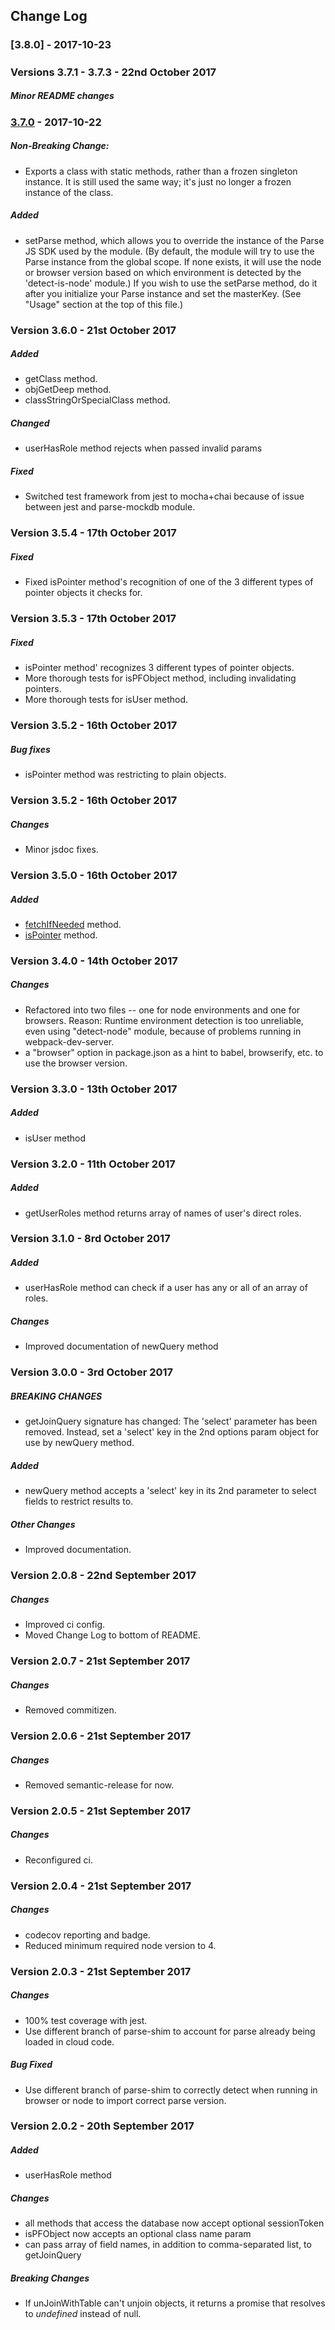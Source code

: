 ## Change Log

### [3.8.0] - 2017-10-23
##### 

### Versions 3.7.1 - 3.7.3 - 22nd October 2017
##### Minor README changes

### [3.7.0](charleskoehl/parsimonious/compare/v3.6.0...v3.7.0) - 2017-10-22
##### Non-Breaking Change:
* Exports a class with static methods, rather than a frozen singleton instance. It is still used the same way; it's just no longer a frozen instance of the class.
##### Added
* setParse method, which allows you to override the instance of the Parse JS SDK used by the module. (By default, the module will try to use the Parse instance from the global scope. If none exists, it will use the node or browser version based on which environment is detected by the 'detect-is-node' module.) If you wish to use the setParse method, do it after you initialize your Parse instance and set the masterKey. (See "Usage" section at the top of this file.)

### Version 3.6.0 - 21st October 2017
##### Added
* getClass method.
* objGetDeep method.
* classStringOrSpecialClass method.
##### Changed
* userHasRole method rejects when passed invalid params
##### Fixed
* Switched test framework from jest to mocha+chai because of issue between jest and parse-mockdb module.

### Version 3.5.4 - 17th October 2017
##### Fixed
* Fixed isPointer method's recognition of one of the 3 different types of pointer objects it checks for.

### Version 3.5.3 - 17th October 2017
##### Fixed
* isPointer method' recognizes 3 different types of pointer objects.
* More thorough tests for isPFObject method, including invalidating pointers.
* More thorough tests for isUser method.

### Version 3.5.2 - 16th October 2017
##### Bug fixes
* isPointer method was restricting to plain objects.

### Version 3.5.2 - 16th October 2017
##### Changes
* Minor jsdoc fixes.

### Version 3.5.0 - 16th October 2017
##### Added
* [fetchIfNeeded](#module_Parsimonious+fetchIfNeeded) method.
* [isPointer](#module_Parsimonious+isPointer) method.

### Version 3.4.0 - 14th October 2017
##### Changes
* Refactored into two files -- one for node environments and one for browsers. Reason: Runtime environment detection is too unreliable, even using "detect-node" module, because of problems running in webpack-dev-server.
* a "browser" option in package.json as a hint to babel, browserify, etc. to use the browser version.

### Version 3.3.0 - 13th October 2017
##### Added
* isUser method

### Version 3.2.0 - 11th October 2017
##### Added
* getUserRoles method returns array of names of user's direct roles.

### Version 3.1.0 - 8rd October 2017
##### Added
* userHasRole method can check if a user has any or all of an array of roles.
##### Changes
* Improved documentation of newQuery method

### Version 3.0.0 - 3rd October 2017
##### BREAKING CHANGES
* getJoinQuery signature has changed: The 'select' parameter has been removed. Instead, set a 'select' key in the 2nd options param object for use by newQuery method.
##### Added
* newQuery method accepts a 'select' key in its 2nd parameter to select fields to restrict results to.
##### Other Changes
* Improved documentation.

### Version 2.0.8 - 22nd September 2017
##### Changes
* Improved ci config.
* Moved Change Log to bottom of README.

### Version 2.0.7 - 21st September 2017
##### Changes
* Removed commitizen.

### Version 2.0.6 - 21st September 2017
##### Changes
* Removed semantic-release for now.

### Version 2.0.5 - 21st September 2017
##### Changes
* Reconfigured ci.

### Version 2.0.4 - 21st September 2017
##### Changes
* codecov reporting and badge.
* Reduced minimum required node version to 4.

### Version 2.0.3 - 21st September 2017
##### Changes
* 100% test coverage with jest.
* Use different branch of parse-shim to account for parse already being loaded in cloud code.

##### Bug Fixed
* Use different branch of parse-shim to correctly detect when running in browser or node to import correct parse version.

### Version 2.0.2 - 20th September 2017
##### Added
* userHasRole method
##### Changes
* all methods that access the database now accept optional sessionToken
* isPFObject now accepts an optional class name param
* can pass array of field names, in addition to comma-separated list, to getJoinQuery
##### Breaking Changes
* If unJoinWithTable can't unjoin objects, it returns a promise that resolves to *undefined* instead of null.
